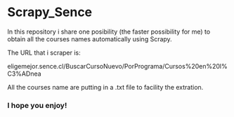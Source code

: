 # Scrapy_Sence

In this repository i share one posibility (the faster possibility for me) to obtain all the courses names automatically using Scrapy.

The URL that i scraper is:

eligemejor.sence.cl/BuscarCursoNuevo/PorPrograma/Cursos%20en%20l%C3%ADnea

All the courses name are putting in a .txt file to facility the extration.

### I hope you enjoy!

